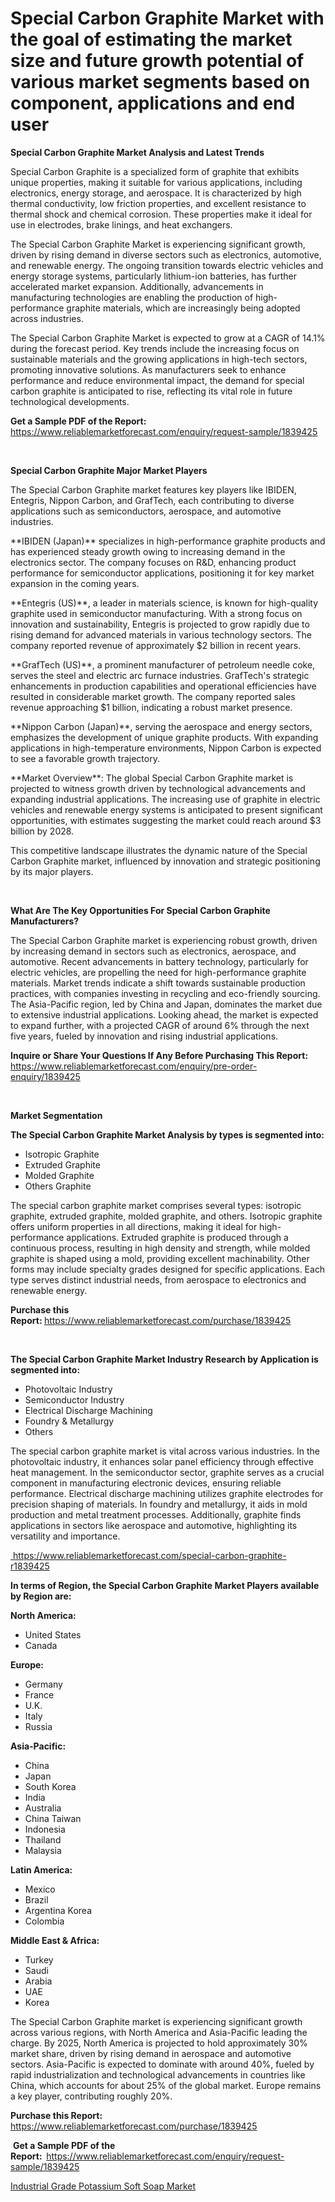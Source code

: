 <p><h1>Special Carbon Graphite Market with the goal of estimating the market size and future growth potential of various market segments based on component, applications and end user</h1></p><p><strong>Special Carbon Graphite Market Analysis and Latest Trends</strong></p>
<p><p>Special Carbon Graphite is a specialized form of graphite that exhibits unique properties, making it suitable for various applications, including electronics, energy storage, and aerospace. It is characterized by high thermal conductivity, low friction properties, and excellent resistance to thermal shock and chemical corrosion. These properties make it ideal for use in electrodes, brake linings, and heat exchangers.</p><p>The Special Carbon Graphite Market is experiencing significant growth, driven by rising demand in diverse sectors such as electronics, automotive, and renewable energy. The ongoing transition towards electric vehicles and energy storage systems, particularly lithium-ion batteries, has further accelerated market expansion. Additionally, advancements in manufacturing technologies are enabling the production of high-performance graphite materials, which are increasingly being adopted across industries.</p><p>The Special Carbon Graphite Market is expected to grow at a CAGR of 14.1% during the forecast period. Key trends include the increasing focus on sustainable materials and the growing applications in high-tech sectors, promoting innovative solutions. As manufacturers seek to enhance performance and reduce environmental impact, the demand for special carbon graphite is anticipated to rise, reflecting its vital role in future technological developments.</p></p>
<p><strong>Get a Sample PDF of the Report:&nbsp;</strong> <a href="https://www.reliablemarketforecast.com/enquiry/request-sample/1839425?utm_campaign=3208&utm_medium=2&utm_source=Github&utm_content=ia&utm_term=03042025&utm_id=special-carbon-graphite">https://www.reliablemarketforecast.com/enquiry/request-sample/1839425</a></p>
<p>&nbsp;</p>
<p><strong>Special Carbon Graphite Major Market Players</strong></p>
<p><p>The Special Carbon Graphite market features key players like IBIDEN, Entegris, Nippon Carbon, and GrafTech, each contributing to diverse applications such as semiconductors, aerospace, and automotive industries. </p><p>**IBIDEN (Japan)** specializes in high-performance graphite products and has experienced steady growth owing to increasing demand in the electronics sector. The company focuses on R&D, enhancing product performance for semiconductor applications, positioning it for key market expansion in the coming years.</p><p>**Entegris (US)**, a leader in materials science, is known for high-quality graphite used in semiconductor manufacturing. With a strong focus on innovation and sustainability, Entegris is projected to grow rapidly due to rising demand for advanced materials in various technology sectors. The company reported revenue of approximately $2 billion in recent years.</p><p>**GrafTech (US)**, a prominent manufacturer of petroleum needle coke, serves the steel and electric arc furnace industries. GrafTech's strategic enhancements in production capabilities and operational efficiencies have resulted in considerable market growth. The company reported sales revenue approaching $1 billion, indicating a robust market presence.</p><p>**Nippon Carbon (Japan)**, serving the aerospace and energy sectors, emphasizes the development of unique graphite products. With expanding applications in high-temperature environments, Nippon Carbon is expected to see a favorable growth trajectory.</p><p>**Market Overview**: The global Special Carbon Graphite market is projected to witness growth driven by technological advancements and expanding industrial applications. The increasing use of graphite in electric vehicles and renewable energy systems is anticipated to present significant opportunities, with estimates suggesting the market could reach around $3 billion by 2028. </p><p>This competitive landscape illustrates the dynamic nature of the Special Carbon Graphite market, influenced by innovation and strategic positioning by its major players.</p></p>
<p>&nbsp;</p>
<p><strong>What Are The Key Opportunities For Special Carbon Graphite Manufacturers?</strong></p>
<p><p>The Special Carbon Graphite market is experiencing robust growth, driven by increasing demand in sectors such as electronics, aerospace, and automotive. Recent advancements in battery technology, particularly for electric vehicles, are propelling the need for high-performance graphite materials. Market trends indicate a shift towards sustainable production practices, with companies investing in recycling and eco-friendly sourcing. The Asia-Pacific region, led by China and Japan, dominates the market due to extensive industrial applications. Looking ahead, the market is expected to expand further, with a projected CAGR of around 6% through the next five years, fueled by innovation and rising industrial applications.</p></p>
<p><strong>Inquire or Share Your Questions If Any Before Purchasing This Report:</strong> <a href="https://www.reliablemarketforecast.com/enquiry/pre-order-enquiry/1839425?utm_campaign=3208&utm_medium=2&utm_source=Github&utm_content=ia&utm_term=03042025&utm_id=special-carbon-graphite">https://www.reliablemarketforecast.com/enquiry/pre-order-enquiry/1839425</a></p>
<p>&nbsp;</p>
<p><strong>Market Segmentation</strong></p>
<p><strong>The Special Carbon Graphite Market Analysis by types is segmented into:</strong></p>
<p><ul><li>Isotropic Graphite</li><li>Extruded Graphite</li><li>Molded Graphite</li><li>Others Graphite</li></ul></p>
<p><p>The special carbon graphite market comprises several types: isotropic graphite, extruded graphite, molded graphite, and others. Isotropic graphite offers uniform properties in all directions, making it ideal for high-performance applications. Extruded graphite is produced through a continuous process, resulting in high density and strength, while molded graphite is shaped using a mold, providing excellent machinability. Other forms may include specialty grades designed for specific applications. Each type serves distinct industrial needs, from aerospace to electronics and renewable energy.</p></p>
<p><strong>Purchase this Report:&nbsp;</strong><a href="https://www.reliablemarketforecast.com/purchase/1839425?utm_campaign=3208&utm_medium=2&utm_source=Github&utm_content=ia&utm_term=03042025&utm_id=special-carbon-graphite">https://www.reliablemarketforecast.com/purchase/1839425</a></p>
<p>&nbsp;</p>
<p><strong>The Special Carbon Graphite Market Industry Research by Application is segmented into:</strong></p>
<p><ul><li>Photovoltaic Industry</li><li>Semiconductor Industry</li><li>Electrical Discharge Machining</li><li>Foundry & Metallurgy</li><li>Others</li></ul></p>
<p><p>The special carbon graphite market is vital across various industries. In the photovoltaic industry, it enhances solar panel efficiency through effective heat management. In the semiconductor sector, graphite serves as a crucial component in manufacturing electronic devices, ensuring reliable performance. Electrical discharge machining utilizes graphite electrodes for precision shaping of materials. In foundry and metallurgy, it aids in mold production and metal treatment processes. Additionally, graphite finds applications in sectors like aerospace and automotive, highlighting its versatility and importance.</p></p>
<p><a href="https://www.reliablemarketforecast.com/special-carbon-graphite-r1839425?utm_campaign=3208&utm_medium=2&utm_source=Github&utm_content=ia&utm_term=03042025&utm_id=special-carbon-graphite">&nbsp;https://www.reliablemarketforecast.com/special-carbon-graphite-r1839425</a></p>
<p><strong>In terms of Region, the Special Carbon Graphite Market Players available by Region are:</strong></p>
<p>
    <p> <strong> North America: </strong>
        <ul>
            <li>United States</li>
            <li>Canada</li>
        </ul>
        </p> 
    <p> <strong> Europe: </strong>
        <ul>
            <li>Germany</li>
            <li>France</li>
            <li>U.K.</li>
            <li>Italy</li>
            <li>Russia</li>
        </ul>
        </p> 
    <p> <strong> Asia-Pacific: </strong>
        <ul>
            <li>China</li>
            <li>Japan</li>
            <li>South Korea</li>
            <li>India</li>
            <li>Australia</li>
            <li>China Taiwan</li>
            <li>Indonesia</li>
            <li>Thailand</li>
            <li>Malaysia</li>
        </ul>
        </p> 
    <p> <strong> Latin America: </strong>
        <ul>
            <li>Mexico</li>
            <li>Brazil</li>
            <li>Argentina Korea</li>
            <li>Colombia</li>
        </ul>
        </p> 
    <p> <strong> Middle East & Africa: </strong>
        <ul>
            <li>Turkey</li>
            <li>Saudi</li>
            <li>Arabia</li>
            <li>UAE</li>
            <li>Korea</li>
        </ul>
    </p>
    </p>
<p><p>The Special Carbon Graphite market is experiencing significant growth across various regions, with North America and Asia-Pacific leading the charge. By 2025, North America is projected to hold approximately 30% market share, driven by rising demand in aerospace and automotive sectors. Asia-Pacific is expected to dominate with around 40%, fueled by rapid industrialization and technological advancements in countries like China, which accounts for about 25% of the global market. Europe remains a key player, contributing roughly 20%.</p></p>
<p><strong>Purchase this Report: </strong><a href="https://www.reliablemarketforecast.com/purchase/1839425?utm_campaign=3208&utm_medium=2&utm_source=Github&utm_content=ia&utm_term=03042025&utm_id=special-carbon-graphite">https://www.reliablemarketforecast.com/purchase/1839425</a></p>
<p>&nbsp;<strong>Get a Sample PDF of the Report:&nbsp;&nbsp;</strong><a href="https://www.reliablemarketforecast.com/enquiry/request-sample/1839425?utm_campaign=3208&utm_medium=2&utm_source=Github&utm_content=ia&utm_term=03042025&utm_id=special-carbon-graphite">https://www.reliablemarketforecast.com/enquiry/request-sample/1839425</a></p>
<p><strong></strong></p>
<p><p><a href="https://github.com/ziwersekos/Market-Research-Report-List-1/blob/main/industrial-grade-potassium-soft-soap-market.md?utm_campaign=3208&utm_medium=2&utm_source=Github&utm_content=ia&utm_term=03042025&utm_id=special-carbon-graphite">Industrial Grade Potassium Soft Soap Market</a></p></p>
